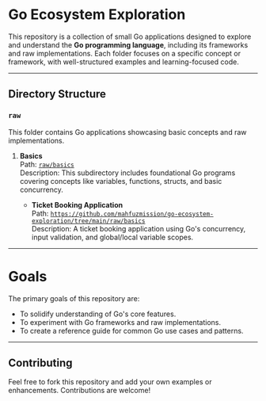 # Go Ecosystem Exploration

This repository is a collection of small Go applications designed to explore and understand the **Go programming language**, including its frameworks and raw implementations. Each folder focuses on a specific concept or framework, with well-structured examples and learning-focused code.

---

## Directory Structure

### **`raw`**

This folder contains Go applications showcasing basic concepts and raw implementations.

1. **Basics**  
   Path: [`raw/basics`](raw/basics)  
   Description: This subdirectory includes foundational Go programs covering concepts like variables, functions, structs, and basic concurrency.

    - **Ticket Booking Application**  
      Path: [`https://github.com/mahfuzmission/go-ecosystem-exploration/tree/main/raw/basics`](raw/basics/main.go)  
      Description: A ticket booking application using Go's concurrency, input validation, and global/local variable scopes.

---

# Goals

The primary goals of this repository are:

- To solidify understanding of Go's core features.
- To experiment with Go frameworks and raw implementations.
- To create a reference guide for common Go use cases and patterns.

---

## Contributing

Feel free to fork this repository and add your own examples or enhancements. Contributions are welcome!

